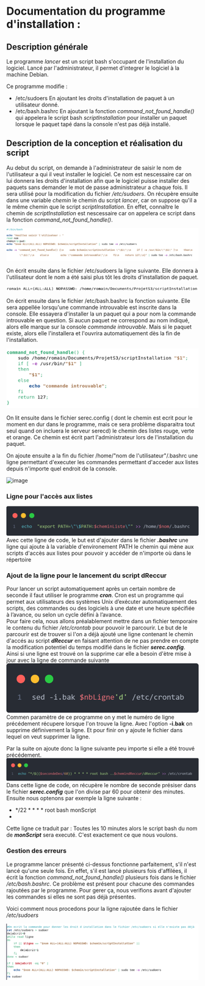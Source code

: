 # Documentation du programme d'installation :

## Description générale
Le programme _lancer_ est un script bash s'occupant de l'installation du logiciel.
Lancé par l'administrateur, il permet d'integrer le logiciel à la machine Debian.

Ce programme modifie :
- /etc/sudoers         En ajoutant les droits d'installation de paquet à un utilisateur donné.
- /etc/bash.bashrc     En ajoutant la fonction _command\_not\_found\_handle()_ qui appelera le script bash _scriptInstallation_ pour installer un paquet
                       lorsque le paquet tapé dans la console n'est pas déjà installé.

## Description de la conception et réalisation du script

Au debut du script, on demande à l'administrateur de saisir le nom de l'utilisateur a qui il veut installer le logiciel.
Ce nom est nescessaire car on lui donnera les droits d'installation afin que le logiciel puisse installer des paquets sans demander le mot de passe administrateur a chaque fois. Il sera utilisé pour la modification du fichier _/etc/sudoers_.
On récupère ensuite dans une variable _chemin_ le chemin du script _lancer_, car on suppose qu'il a le même chemin que le script _scriptInstallation_. En effet, connaître le chemin de _scriptInstallation_ est nescessaire car on appelera ce script dans la fonction _command\_not\_found\_handle()_.

![alt text](./Image/Capture_lancer_1.png) 

On écrit ensuite dans le fichier /etc/sudoers la ligne suivante. Elle donnera à l'utilisateur dont le nom a été saisi plus tôt les droits d'installation de paquet.

![alt text](./Image/Capture_sudoers.png)

On écrit ensuite dans le fichier /etc/bash.bashrc la fonction suivante. Elle sera appellée lorsqu'une commande introuvable est inscrite dans la console. Elle essayera d'installer la un paquet qui a pour nom la commande introuvable en question. Si aucun paquet ne correspond au nom indiqué, alors elle marque sur la console _commande introuvable_. Mais si le paquet existe, alors elle l'installera et l'ouvrira automatiquement dès la fin de l'installation.

![alt text](./Image/Capture_command_not_found_handle.png)


On lit ensuite dans le fichier serec.config ( dont le chemin est ecrit pour le moment en dur dans le programme, mais ce sera problème disparaitra tout seul quand on incluera le serveur serecd) le chemin des listes rouge, verte et orange. Ce chemin est écrit part l'administrateur lors de l'installation du paquet.

On ajoute ensuite a la fin du fichier /home/"nom de l'utilisateur"/.bashrc une ligne permettant d'executer les commandes permettant d'acceder aux listes depuis n'importe quel endroit de la console.

![image](https://user-images.githubusercontent.com/81689403/144429286-7b3531a1-09ec-444e-a8e3-47f9bb1f3a2a.png)


### Ligne pour l'accès aux listes
![image d'accés aux listes](./Image/codeAccesListes.png)
Avec cette ligne de code, le but est d'ajouter dans le fichier ***.bashrc*** une ligne qui ajoute à la variable d'environement PATH le chemin qui mène aux scripts d'accès aux listes pour pouvoir y accéder de n'importe où dans le répertoire

### Ajout de la ligne pour le lancement du script dReccur
Pour lancer un script automatiquement après un certain nombre de seconde il faut utiliser le programme ***cron***. Cron est un programme qui permet aux utilisateurs des systèmes Unix d’exécuter automatiquement des scripts, des commandes ou des logiciels à une date et une heure spécifiée à l’avance, ou selon un cycle défini à l’avance.  
Pour faire cela, nous allons préalablement mettre dans un fichier temporaire le contenu du fichier */etc/crontab* pour pouvoir le parcourir. Le but de le parcourir est de trouver si l'on a déjà ajouté une ligne contenant le chemin d'accés au script ***dReccur*** en faisant attention de ne pas prendre en compte la modification potentiel du temps modifié dans le fichier ***serec.config***. Ainsi si une ligne est trouvé on la supprime car elle a besoin d'ètre mise à jour avec la ligne de commande suivante
![Image pour la commande sed](Image/sed.png)
Commen paramètre de ce programme on y met le numéro de ligne précédement récupere lorsque l'on trouve la ligne. Avec l'option **-i.bak** on supprime définivement la ligne. Et pour finir on y ajoute le fichier dans lequel on veut supprimer la ligne.

Par la suite on ajoute donc la ligne suivante peu importe si elle a été trouvé précédement.
![image de la commande d'ajout dans le crontab](Image/ajoutLignePourDesinstall.png)
Dans cette ligne de code, on récupère le nombre de seconde présiser dans le fichier ***serec.config*** que l'on divise par 60 pour obtenir des minutes. Ensuite nous optenons par exemple la ligne suivante :
* \*/22 \* \* \* \* root bash monScript
* 
Cette ligne ce traduit par : Toutes les 10 minutes alors le script bash du nom de ***monScript*** sera executé. C'est exactement ce que nous voulons.

### Gestion des erreurs
Le programme lancer présenté ci-dessus fonctionne parfaitement, s'il n'est lancé qu'une seule fois.
En effet, s'il est lancé plusieurs fois d'affilées, il écrit la fonction _command_not_found_handle()_ plusieurs fois dans le fichier _/etc/bash.bashrc_.
Ce problème est présent pour chacune des commandes rajoutées par le programme.
Pour gerer ça, nous verifions avant d'ajouter les commandes si elles ne sont pas déjà présentes.

Voici comment nous procedons pour la ligne rajoutée dans le fichier _/etc/sudoers_

![alt text](./Image/GestionErreurLancer.png)
